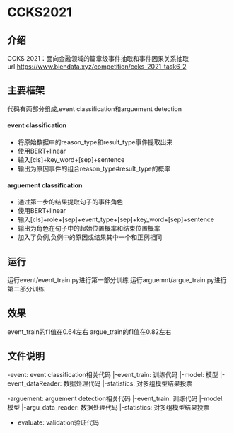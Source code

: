# CCKS2021

## 介绍
CCKS 2021：面向金融领域的篇章级事件抽取和事件因果关系抽取
url:https://www.biendata.xyz/competition/ccks_2021_task6_2

## 主要框架
代码有两部分组成,event classification和arguement detection

#### event classification
- 将原始数据中的reason_type和result_type事件提取出来
- 使用BERT+linear
- 输入[cls]+key_word+[sep]+sentence
- 输出为原因事件的组合reason_type#result_type的概率

#### arguement classification
- 通过第一步的结果提取句子的事件角色
- 使用BERT+linear
- 输入[cls]+role+[sep]+event_type+[sep]+key_word+[sep]+sentence
- 输出为角色在句子中的起始位置概率和结束位置概率
- 加入了负例,负例中的原因或结果其中一个和正例相同

## 运行
运行event/event_train.py进行第一部分训练
运行arguemnt/argue_train.py进行第二部分训练

## 效果
event_train的f1值在0.64左右
argue_train的f1值在0.82左右

## 文件说明
-event: event classification相关代码
|-event_train:  训练代码
|-model:    模型
|-event_dataReader: 数据处理代码
|-statistics:   对多组模型结果投票

-arguement: arguement detection相关代码
|-event_train:  训练代码
|-model:    模型
|-argu_data_reader: 数据处理代码
|-statistics:   对多组模型结果投票

- evaluate: validation验证代码